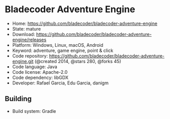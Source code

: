 # Bladecoder Adventure Engine

- Home: https://github.com/bladecoder/bladecoder-adventure-engine
- State: mature
- Download: https://github.com/bladecoder/bladecoder-adventure-engine/releases
- Platform: Windows, Linux, macOS, Android
- Keyword: adventure, game engine, point & click
- Code repository: https://github.com/bladecoder/bladecoder-adventure-engine.git (@created 2014, @stars 280, @forks 45)
- Code language: Java
- Code license: Apache-2.0
- Code dependency: libGDX
- Developer: Rafael Garcia, Edu Garcia, danigm

## Building

- Build system: Gradle
